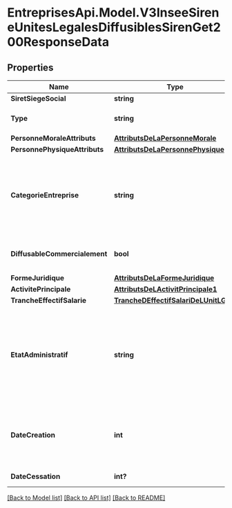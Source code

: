 # EntreprisesApi.Model.V3InseeSireneUnitesLegalesDiffusiblesSirenGet200ResponseData

## Properties

Name | Type | Description | Notes
------------ | ------------- | ------------- | -------------
**SiretSiegeSocial** | **string** |  | 
**Type** | **string** | Indique si l&#39;unité légale est une personne morale ou une personne physique. Cette valeur est déterminée à l&#39;aide du code juridique : &#39;1000&#39; correspondant à une personne physique. | 
**PersonneMoraleAttributs** | [**AttributsDeLaPersonneMorale**](AttributsDeLaPersonneMorale.md) |  | 
**PersonnePhysiqueAttributs** | [**AttributsDeLaPersonnePhysique**](AttributsDeLaPersonnePhysique.md) |  | 
**CategorieEntreprise** | **string** | Il s&#39;agit d&#39;une variable statistique calculée par l&#39;Insee. Elle ne peut prendre que 3 valeurs:     - GE: Grande Entreprise   - ETI: Entreprise de Taille Intermédiaire   - PME: Petite ou Moyenne Entreprise     Celle-ci peut-être &#39;null&#39; dans certains cas : quand il s’agit d’une unité légale nouvellement créée, ou bien d’une unité légale cessée, ou encore d’une unité légale hors champ du calcul de la catégorie (unité légale agricole ou ne faisant pas partie du système productif).     Définition de &#39;catégorie d&#39;entreprise&#39; par l&#39;Insee : https://www.insee.fr/fr/metadonnees/definition/c1057 | 
**DiffusableCommercialement** | **bool** | Détermine si l&#39;unité légale est une entité non-diffusible. Cette API n&#39;appelant pas les non-diffusible, cette valeur est toujours à &#39;true&#39;. Pour récupérer des unités légales non-diffusible, référez-vous à la documentation de l&#39;API /insee/unites_legales/:siren | 
**FormeJuridique** | [**AttributsDeLaFormeJuridique**](AttributsDeLaFormeJuridique.md) |  | 
**ActivitePrincipale** | [**AttributsDeLActivitPrincipale1**](AttributsDeLActivitPrincipale1.md) |  | 
**TrancheEffectifSalarie** | [**TrancheDEffectifSalariDeLUnitLGale**](TrancheDEffectifSalariDeLUnitLGale.md) |  | 
**EtatAdministratif** | **string** | Cette valeur décrit l&#39;état administratif de l&#39;unité légale, qui peut être :     - cessée. Le passage à l&#39;état « Cessée » découle de la prise en compte d&#39;une déclaration de cessation administrative. Pour les personnes morales, cela correspond au dépôt de la déclaration de disparition de la personne morale. Pour les personnes physiques, cela correspond soit à la prise en compte de la déclaration de cessation d&#39;activité déposée par l&#39;exploitant soit au décès de l&#39;exploitant conformément à la réglementation.   - active. En dehors des cas explicités ci-dessus, l&#39;unité légale est toujours à l&#39;état administratif « Active ».     Plus d&#39;informations dans la documentation Insee de l&#39;API Sirene : https://www.sirene.fr/sirene/public/variable/etatAdministratifUniteLegale | 
**DateCreation** | **int** | La date de création correspond à la date qui figure dans les statuts de l&#39;entreprise qui sont déposés au centre de formalité des entreprises (CFE) compétent. Cette valeur est renvoyée sous format timestamp.     Saufpour les unités purgées, la date de création n&#39;est jamais à &#39;null&#39;. Si elle est non renseignée, elle sera au 01/01/1900.     Plus d&#39;informations dans la documentation Insee de l&#39;API Sirene : https://www.sirene.fr/sirene/public/variable/dateCreationUniteLegale | 
**DateCessation** | **int?** | Cette valeur est renvoyée sous format timestamp. Si l&#39;entreprise est juridique active, cette valeur est à &#39;null&#39;. | 

[[Back to Model list]](../README.md#documentation-for-models) [[Back to API list]](../README.md#documentation-for-api-endpoints) [[Back to README]](../README.md)

